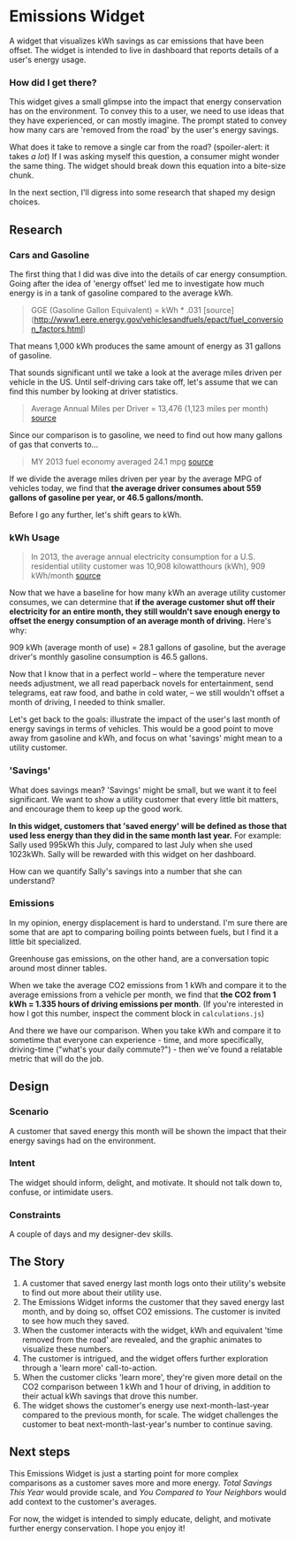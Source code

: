 # Emissions Widget
A widget that visualizes kWh savings as car emissions that have been offset. The widget is intended to live in dashboard that reports details of a user's energy usage.

### How did I get there?
This widget gives a small glimpse into the impact that energy conservation has on the environment. To convey this to a user, we need to use ideas that they have experienced, or can mostly imagine. The prompt stated to convey how many cars are 'removed from the road' by the user's energy savings.

What does it take to remove a single car from the road? (spoiler-alert: it takes _a lot_) If I was asking myself this question, a consumer might wonder the same thing. The widget should break down this equation into a bite-size chunk.

In the next section, I'll digress into some research that shaped my design choices.

## Research

### Cars and Gasoline
The first thing that I did was dive into the details of car energy consumption. Going after the idea of 'energy offset' led me to investigate how much energy is in a tank of gasoline compared to the average kWh.

>GGE (Gasoline Gallon Equivalent) = kWh * .031 [source] (http://www1.eere.energy.gov/vehiclesandfuels/epact/fuel_conversion_factors.html)

That means 1,000 kWh produces the same amount of energy as 31 gallons of gasoline.

That sounds significant until we take a look at the average miles driven per vehicle in the US. Until self-driving cars take off, let's assume that we can find this number by looking at driver statistics.

>Average Annual Miles per Driver = 13,476 (1,123 miles per month) [source](http://www.fhwa.dot.gov/ohim/onh00/bar8.htm)

Since our comparison is to gasoline, we need to find out how many gallons of gas that converts to...

>MY 2013 fuel economy averaged 24.1 mpg [source](http://epa.gov/otaq/fetrends.htm)

If we divide the average miles driven per year by the average MPG of vehicles today, we find that **the average driver consumes about 559 gallons of gasoline per year, or 46.5 gallons/month.**

Before I go any further, let's shift gears to kWh.

### kWh Usage

>In 2013, the average annual electricity consumption for a U.S. residential utility customer was 10,908 kilowatthours (kWh), 909 kWh/month [source](http://www.eia.gov/tools/faqs/faq.cfm?id=97&t=3)

Now that we have a baseline for how many kWh an average utility customer consumes, we can determine that **if the average customer shut off their electricity for an entire month, they still wouldn't save enough energy to offset the energy consumption of an average month of driving.** Here's why:

909 kWh (average month of use) = 28.1 gallons of gasoline, but the average driver's monthly gasoline consumption is 46.5 gallons.

Now that I know that in a perfect world – where the temperature never needs adjustment, we all read paperback novels for entertainment, send telegrams, eat raw food, and bathe in cold water, – we still wouldn't offset a month of driving, I needed to think smaller.

Let's get back to the goals: illustrate the impact of the user's last month of energy savings in terms of vehicles. This would be a good point to move away from gasoline and kWh, and focus on what 'savings' might mean to a utility customer.

### 'Savings'

What does savings mean? 'Savings' might be small, but we want it to feel significant. We want to show a utility customer that every little bit matters, and encourage them to keep up the good work.

**In this widget, customers that 'saved energy' will be defined as those that used less energy than they did in the same month last year.** For example: Sally used 995kWh this July, compared to last July when she used 1023kWh. Sally will be rewarded with this widget on her dashboard.

How can we quantify Sally's savings into a number that she can understand?

### Emissions

In my opinion, energy displacement is hard to understand. I'm sure there are some that are apt to comparing boiling points between fuels, but I find it a little bit specialized.

Greenhouse gas emissions, on the other hand, are a conversation topic around most dinner tables. 

When we take the average CO2 emissions from 1 kWh and compare it to the average emissions from a vehicle per month, we find that **the CO2 from 1 kWh = 1.335 hours of driving emissions per month**. (If you're interested in how I got this number, inspect the comment block in `calculations.js`)

And there we have our comparison. When you take kWh and compare it to sometime that everyone can experience - time, and more specifically, driving-time ("what's your daily commute?") - then we've found a relatable metric that will do the job.

## Design

### Scenario
A customer that saved energy this month will be shown the impact that their energy savings had on the environment.

### Intent
The widget should inform, delight, and motivate. It should not talk down to, confuse, or intimidate users.

### Constraints
A couple of days and my designer-dev skills. 

## The Story
1. A customer that saved energy last month logs onto their utility's website to find out more about their utility use.
2. The Emissions Widget informs the customer that they saved energy last month, and by doing so, offset CO2 emissions. The customer is invited to see how much they saved.
3. When the customer interacts with the widget, kWh and equivalent 'time removed from the road' are revealed, and the graphic animates to visualize these numbers.
4. The customer is intrigued, and the widget offers further exploration through a 'learn more' call-to-action.
5. When the customer clicks 'learn more', they're given more detail on the CO2 comparison between 1 kWh and 1 hour of driving, in addition to their actual kWh savings that drove this number.
6. The widget shows the customer's energy use next-month-last-year compared to the previous month, for scale. The widget challenges the customer to beat next-month-last-year's number to continue saving.

## Next steps
This Emissions Widget is just a starting point for more complex comparisons as a customer saves more and more energy. _Total Savings This Year_ would provide scale, and _You Compared to Your Neighbors_ would add context to the customer's averages.

For now, the widget is intended to simply educate, delight, and motivate further energy conservation. I hope you enjoy it!
